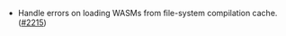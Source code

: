 - Handle errors on loading WASMs from file-system compilation cache.
  ([\#2215](https://github.com/anoma/namada/pull/2215))